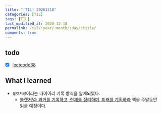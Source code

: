 ```yaml
---
title: "[TIL] 20201218"
categories: [TIL]
tags: [TIL]
last_modified_at: 2020-12-18
permalink: /til/:year/:month/:day/:title/
comments: true
---
```

## todo
- [X] [leetcode38](https://leetcode.com/problems/count-and-say/)

## What I learned
* `불렛저널`이라는 다이어리 기록 방식을 알게되었다.
    * [불렛저널: 과거를 기록하고, 현재를 정리하며, 미래를 계획하라](http://www.kyobobook.co.kr/product/detailViewKor.laf?ejkGb=KOR&mallGb=KOR&barcode=9791157842971) 책을 주말동안 읽을 예정이다.